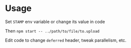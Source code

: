 # Usage

Set `STAMP` env variable or change its value in code

Then `npm start -- ../path/to/file/to.upload`

Edit code to change `deferred` header, tweak parallelism, etc.
